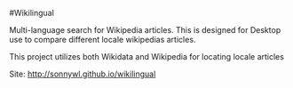 #Wikilingual

Multi-language search for Wikipedia articles. This is designed for Desktop use to compare different locale wikipedias articles.

This project utilizes both Wikidata and Wikipedia for locating locale articles

Site:
http://sonnywl.github.io/wikilingual
